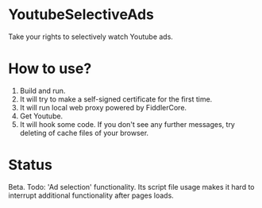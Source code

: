 # YoutubeSelectiveAds
Take your rights to selectively watch Youtube ads.
# How to use?
1. Build and run.
2. It will try to make a self-signed certificate for the first time.
3. It will run local web proxy powered by FiddlerCore.
4. Get Youtube.
5. It will hook some code. If you don't see any further messages, try deleting of cache files of your browser.
# Status
Beta. Todo: 'Ad selection' functionality. Its script file usage makes it hard to interrupt additional functionality after pages loads.
